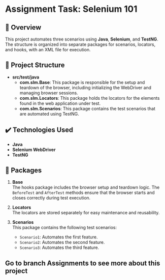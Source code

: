 # Assignment Task: Selenium 101

## :small_blue_diamond: Overview
This project automates three scenarios using **Java**, **Selenium**, and **TestNG**. The structure is organized into separate packages for scenarios, locators, and hooks, with an XML file for execution.

## :hammer: Project Structure

- **src/test/java**  
  - **com.slm.Base**: This package is responsible for the setup and teardown of the browser, including initializing the WebDriver and managing browser sessions.
  - **com.slm.Locators**: This package holds the locators for the elements found in the web application under test.  
  - **com.slm.Scenarios**: This package contains the test scenarios that are automated using TestNG.  

## :heavy_check_mark: Technologies Used

- **Java**  
- **Selenium WebDriver**  
- **TestNG**

## :open_file_folder: Packages

1. **Base**  
   The hooks package includes the browser setup and teardown logic. The `BeforeTest` and `AfterTest` methods ensure that the browser starts and closes correctly during test execution.

2. **Locators**  
   The locators are stored separately for easy maintenance and reusability.

3. **Scenarios**  
   This package contains the following test scenarios:
   - `Scenario1`: Automates the first feature.
   - `Scenario2`: Automates the second feature.
   - `Scenario3`: Automates the third feature.


## Go to branch Assignments to see more about this project
